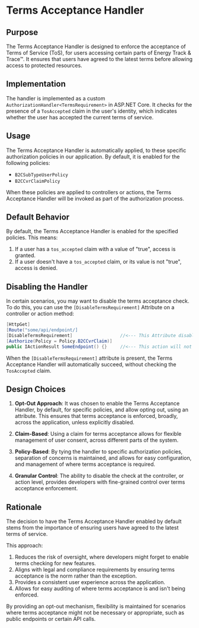 # Terms Acceptance Handler

## Purpose

The Terms Acceptance Handler is designed to enforce the acceptance of Terms of Service (ToS),
for users accessing certain parts of Energy Track & Trace™.
It ensures that users have agreed to the latest terms before allowing access to protected resources.

## Implementation

The handler is implemented as a custom `AuthorizationHandler<TermsRequirement>` in ASP.NET Core.
It checks for the presence of a `TosAccepted` claim in the user's identity,
which indicates whether the user has accepted the current terms of service.

## Usage

The Terms Acceptance Handler is automatically applied, to these specific authorization policies in our application.
By default, it is enabled for the following policies:

- `B2CSubTypeUserPolicy`
- `B2CCvrClaimPolicy`

When these policies are applied to controllers or actions,
the Terms Acceptance Handler will be invoked as part of the authorization process.

## Default Behavior

By default, the Terms Acceptance Handler is enabled for the specified policies. This means:

1. If a user has a `tos_accepted` claim with a value of "true", access is granted.
2. If a user doesn't have a `tos_accepted` claim, or its value is not "true", access is denied.

## Disabling the Handler

In certain scenarios, you may want to disable the terms acceptance check.
To do this, you can use the `[DisableTermsRequirement]` Attribute on a controller or action method:

```csharp
[HttpGet]
[Route("some/api/endpoint/]
[DisableTermsRequirement]                  //<--- This Attribute disables Terms Acceptance requirement
[Authorize(Policy = Policy.B2CCvrClaim)]
public IActionResult SomeEndpoint() {}     //<--- This action will not check for terms acceptance
```
When the `[DisableTermsRequirement]` attribute is present, the Terms Acceptance Handler will automatically succeed,
without checking the `TosAccepted` claim.

## Design Choices

1. **Opt-Out Approach**: It was chosen to enable the Terms Acceptance Handler, by default, for specific policies,
and allow opting out, using an attribute.
This ensures that terms acceptance is enforced, broadly, across the application, unless explicitly disabled.


2. **Claim-Based**: Using a claim for terms acceptance allows for flexible management of user consent,
across different parts of the system.


3. **Policy-Based**: By tying the handler to specific authorization policies,
separation of concerns is maintained,
and allows for easy configuration, and management of where terms acceptance is required.


4. **Granular Control**: The ability to disable the check at the controller, or action level,
provides developers with fine-grained control over terms acceptance enforcement.

## Rationale

The decision to have the Terms Acceptance Handler enabled by default
stems from the importance of ensuring users have agreed to the latest terms of service.

This approach:

1. Reduces the risk of oversight, where developers might forget to enable terms checking for new features.
2. Aligns with legal and compliance requirements by ensuring terms acceptance is the norm rather than the exception.
3. Provides a consistent user experience across the application.
4. Allows for easy auditing of where terms acceptance is and isn't being enforced.

By providing an opt-out mechanism,
flexibility is maintained for scenarios where terms acceptance might not be necessary or appropriate,
such as public endpoints or certain API calls.
